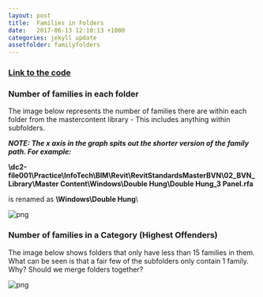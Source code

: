 ```yaml
---
layout: post
title:  Families in Folders
date:   2017-06-13 12:10:13 +1000
categories: jekyll update
assetfolder: familyfolders
---
```


### [Link to the code][familyFolderCode]

### Number of families in each folder

The image below represents the number of families there are within each folder from the mastercontent library - This includes anything within subfolders.  

***NOTE: The x axis in the graph spits out the shorter version of the family path. For example:***

**\dc2-file001\Practice\InfoTech\BIM\Revit\RevitStandardsMasterBVN\02_BVN_Library\Master Content\Windows\Double Hung\Double Hung_3 Panel.rfa** 

is renamed as **\Windows\Double Hung**\

![png]({{site.baseurl}}/assets/familyfolders/allFolders.png)

### Number of families in a Category (Highest Offenders)

The image below shows folders that only have less than 15 families in them. What can be seen is that a fair few of the subfolders only contain 1 family. Why? Should we merge folders together?

![png]({{site.baseurl}}/assets/familyfolders/worstOff.png)

[familyFolderCode]: https://github.com/annisarivera/mastercontent/blob/master/working/Master%20Content%20-%20FamilyFolders.ipynb
